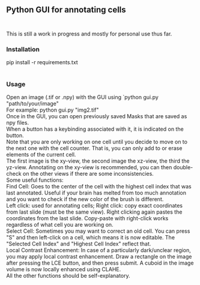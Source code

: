 ## Python GUI for annotating cells <br>  <br>
This is still a work in progress and mostly for personal use thus far.

### Installation <br>
pip install -r requirements.txt <br>  <br>

### Usage  <br>
Open an image (.tif or .npy) with the GUI using `python gui.py "path/to/your/image" <br>
For example: python gui.py "img2.tif" <br>
Once in the GUI, you can open previously saved Masks that are saved as npy files. <br>
When a button has a keybinding associated with it, it is indicated on the button. <br>
Note that you are only working on one cell until you decide to move on to the next one with the cell counter. That is, you can only add to or erase elements of the current cell. <br>
The first image is the xy-view, the second image the xz-view, the third the yz-view. Annotating on the xy-view is recommended, you can then double-check on the other views if there are some inconsistencies. <br>
Some useful functions: <br>
Find Cell: Goes to the center of the cell with the highest cell index that was last annotated. Useful if your brain has melted from too much annotation and you want to check if the new color of the brush is different. <br>
Left click: used for annotating cells; Right click: copy exact coordinates from last slide (must be the same view). Right clicking again pastes the coordinates from the last slide. Copy-paste with right-click works regardless of what cell you are working on. <br>
Select Cell: Sometimes you may want to correct an old cell. You can press "S" and then left-click on a cell, which means it is now editable. The "Selected Cell Index" and "Highest Cell Index" reflect that.  <br>
Local Contrast Enhancement: In case of a particularly dark/unclear region, you may apply local contrast enhancement. Draw a rectangle on the image after pressing the LCE button, and then press submit. A cuboid in the image volume is now locally enhanced using CLAHE.  <br>
All the other functions should be self-explanatory.

